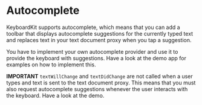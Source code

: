 # Autocomplete

KeyboardKit supports autocomplete, which means that you can add a toolbar that displays autocomplete suggestions for the currently typed text and replaces text in your text document proxy when you tap a  suggestion.

You have to implement your own autocomplete provider and use it to provide the keyboard with suggestions. Have a look at the demo app for examples on how to implement this.

**IMPORTANT** `textWillChange` and `textDidChange` are not called when a user types and text is sent to the text document proxy. This means that you must also request autocomplete suggestions whenever the user interacts with the keyboard. Have a look at the demo.
